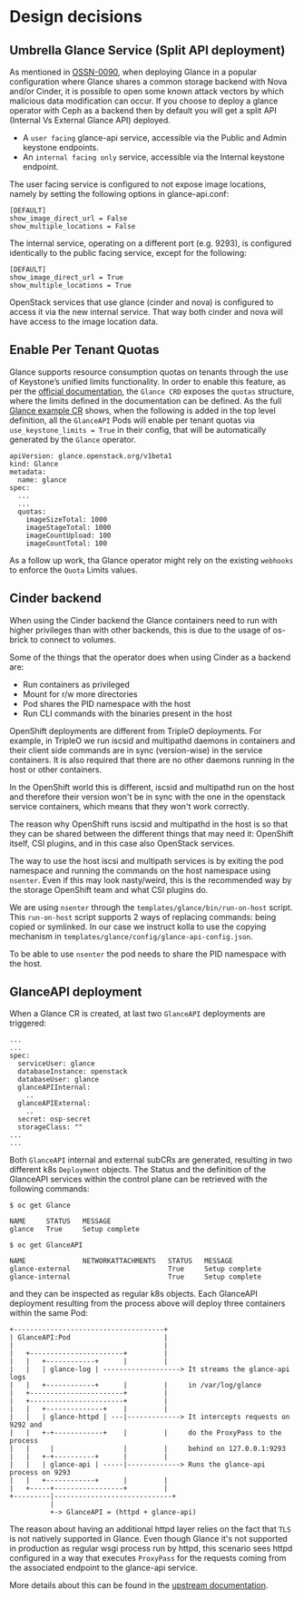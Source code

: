 # Design decisions

## Umbrella Glance Service (Split API deployment)

As mentioned in [OSSN-0090](https://wiki.openstack.org/wiki/OSSN/OSSN-0090),
when deploying Glance in a popular configuration where Glance shares a
common storage backend with Nova and/or Cinder, it is possible to open some
known attack vectors by which malicious data modification can occur. If you
choose to deploy a glance operator with Ceph as a backend then by default you
will get a split API (Internal Vs External Glance API) deployed.

- A ``user facing`` glance-api service, accessible via the Public and Admin
keystone endpoints.
- An ``internal facing only`` service, accessible via
the Internal keystone endpoint.

The user facing service is configured to not expose image locations, namely by
setting the following options in glance-api.conf:

```editorconfig
[DEFAULT]
show_image_direct_url = False
show_multiple_locations = False
```

The internal service, operating on a different port (e.g. 9293), is configured
identically to the public facing service, except for the following:

```editorconfig
[DEFAULT]
show_image_direct_url = True
show_multiple_locations = True
```

OpenStack services that use glance (cinder and nova) is configured to access
it via the new internal service. That way both cinder and nova will have
access to the image location data.


## Enable Per Tenant Quotas

Glance supports resource consumption quotas on tenants through the use of
Keystone’s unified limits functionality. In order to enable this feature, as
per the [official
documentation](https://docs.openstack.org/glance/latest/admin/quotas.html), the
`Glance CRD` exposes the `quotas` structure, where the limits defined in the
documentation can be defined. As the full [Glance example
CR](https://github.com/openstack-k8s-operators/glance-operator/blob/main/config/samples/glance_v1beta1_glance_quota.yaml)
shows, when the following is added in the top level definition, all the
`GlanceAPI` Pods will enable per tenant quotas via `use_keystone_limits =
True` in their config, that will be automatically generated by the `Glance`
operator.

```
apiVersion: glance.openstack.org/v1beta1
kind: Glance
metadata:
  name: glance
spec:
  ...
  ...
  quotas:
    imageSizeTotal: 1000
    imageStageTotal: 1000
    imageCountUpload: 100
    imageCountTotal: 100
```

As a follow up work, tha Glance operator might rely on the existing `webhooks`
to enforce the `Quota` Limits values.

## Cinder backend

When using the Cinder backend the Glance containers need to run with higher
privileges than with other backends, this is due to the usage of os-brick to
connect to volumes.

Some of the things that the operator does when using Cinder as a backend are:

- Run containers as privileged
- Mount for r/w more directories
- Pod shares the PID namespace with the host
- Run CLI commands with the binaries present in the host

OpenShift deployments are different from TripleO deployments.  For example, in
TripleO we run iscsid and multipathd daemons in containers and their client
side commands are in sync (version-wise) in the service containers.  It is also
required that there are no other daemons running in the host or other
containers.

In the OpenShift world this is different, iscsid and multipathd run on the host
and therefore their version won't be in sync with the one in the openstack
service containers, which means that they won't work correctly.

The reason why OpenShift runs iscsid and multipathd in the host is so that they
can be shared between the different things that may need it: OpenShift itself,
CSI plugins, and in this case also OpenStack services.

The way to use the host iscsi and multipath services is by exiting the pod
namespace and running the commands on the host namespace using `nsenter`. Even
if this may look nasty/weird, this is the recommended way by the storage
OpenShift team and what CSI plugins do.

We are using `nsenter` through the `templates/glance/bin/run-on-host` script.
This `run-on-host` script supports 2 ways of replacing commands: being copied
or symlinked. In our case we instruct kolla to use the copying mechanism in
`templates/glance/config/glance-api-config.json`.

To be able to use `nsenter` the pod needs to share the PID namespace with the
host.

## GlanceAPI deployment

When a Glance CR is created, at last two `GlanceAPI` deployments are triggered:

```
...
...
spec:
  serviceUser: glance
  databaseInstance: openstack
  databaseUser: glance
  glanceAPIInternal:
    ..
  glanceAPIExternal:
    ..
  secret: osp-secret
  storageClass: ""
...
...
```

Both `GlanceAPI` internal and external subCRs are generated, resulting in two
different k8s `Deployment` objects.
The Status and the definition of the GlanceAPI services within the control plane
can be retrieved with the following commands:

```
$ oc get Glance

NAME     STATUS   MESSAGE
glance   True     Setup complete

$ oc get GlanceAPI

NAME              NETWORKATTACHMENTS   STATUS   MESSAGE
glance-external                        True     Setup complete
glance-internal                        True     Setup complete
```

and they can be inspected as regular k8s objects.
Each GlanceAPI deployment resulting from the process above will deploy three
containers within the same Pod:

```
+-------------------------------------+
| GlanceAPI:Pod                       |
|                                     |
|   +-----------------------+         |
|   |   +------------+      |         |
|   |   | glance-log | -------------------> It streams the glance-api logs
|   |   +------------+      |         |     in /var/log/glance
|   +-----------------------+         |
|   +-----------------------+         |
|   |   +--------------+    |         |
|   |   | glance-httpd | ---|-------------> It intercepts requests on 9292 and
|   |   +-+------------+    |         |     do the ProxyPass to the process
|   |     |                 |         |     behind on 127.0.0.1:9293
|   |   +-+----------+      |         |
|   |   | glance-api | -----|-------------> Runs the glance-api process on 9293
|   |   +------------+      |         |
|   +-----+-----------------+         |
+---------|-----------------------------+
          |
          +-> GlanceAPI = (httpd + glance-api)
```

The reason about having an additional httpd layer relies on the fact that
`TLS` is not natively supported in Glance.
Even though Glance it's not supported in production as regular wsgi process
run by httpd, this scenario sees httpd configured in a way that executes
`ProxyPass` for the requests coming from the associated endpoint to the
glance-api service.

More details about this can be found in the
[upstream documentation](https://docs.openstack.org/glance/latest/admin/apache-httpd.html).
